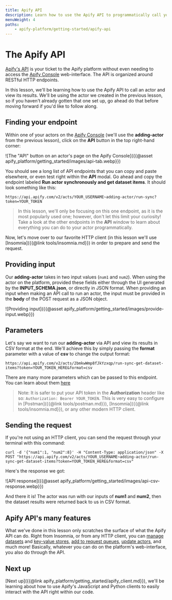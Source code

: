 ```yaml
---
title: Apify API
description: Learn how to use the Apify API to programmatically call your actors, retrieve data stored on the platform, view actor logs, and more!
menuWeight: 4
paths:
    - apify-platform/getting-started/apify-api
---
```


# [](#the-apify-api) The Apify API

[Apify's API](https://docs.apify.com/api/v2#/reference) is your ticket to the Apify platform without even needing to access the [Apify Console](https://console.apify.com) web-interface. The API is organized around RESTful HTTP endpoints.

In this lesson, we'll be learning how to use the Apify API to call an actor and view its results. We'll be using the actor we created in the previous lesson, so if you haven't already gotten that one set up, go ahead do that before moving forward if you'd like to follow along.

## [](#finding-your-endpoint) Finding your endpoint

Within one of your actors on the [Apify Console](https://console.apify.com) (we'll use the **adding-actor** from the previous lesson), click on the **API** button in the top right-hand corner:

![The "API" button on an actor's page on the Apify Console]({{@asset apify_platform/getting_started/images/api-tab.webp}})

You should see a long list of API endpoints that you can copy and paste elsewhere, or even test right within the **API** modal. Go ahead and copy the endpoint labeled **Run actor synchronously and get dataset items**. It should look something like this:

```text
https://api.apify.com/v2/acts/YOUR_USERNAME~adding-actor/run-sync?token=YOUR_TOKEN
```

> In this lesson, we'll only be focusing on this one endpoint, as it is the most popularly used one; however, don't let this limit your curiosity! Take a look at the other endpoints in the **API** window to learn about everything you can do to your actor programmatically.

Now, let's move over to our favorite HTTP client (in this lesson we'll use [Insomnia]({{@link tools/insomnia.md}}) in order to prepare and send the request.

## [](#providing-input) Providing input

Our **adding-actor** takes in two input values (`num1` and `num2`). When using the actor on the platform, provided these fields either through the UI generated by the **INPUT_SCHEMA.json**, or directly in JSON format. When providing an input when making an API call to run an actor, the input must be provided in the **body** of the POST request as a JSON object.

![Providing input]({{@asset apify_platform/getting_started/images/provide-input.webp}})

## [](#parameters) Parameters

Let's say we want to run our **adding-actor** via API and view its results in CSV format at the end. We'll achieve this by simply passing the **format** parameter with a value of **csv** to change the output format:

```text
https://api.apify.com/v2/acts/2bmkwWmp8fJkYzxqp/run-sync-get-dataset-items?token=YOUR_TOKEN_HERE&format=csv
```

There are many more parameters which can be passed to this endpoint. You can learn about them [here](https://docs.apify.com/api/v2#/reference/actors/run-actor-synchronously-and-get-dataset-items/run-actor-synchronously-with-input-and-get-dataset-items)

> Note: It is safer to put your API token in the **Authorization** header like so: `Authorization: Bearer YOUR_TOKEN`. This is very easy to configure in [Postman]({{@link tools/postman.md}}), [Insomnia]({{@link tools/insomnia.md}}), or any other modern HTTP client.

## [](#sending-the-request) Sending the request

If you're not using an HTTP client, you can send the request through your terminal with this command:

```curl
curl -d '{"num1":1, "num2":8}' -H "Content-Type: application/json" -X POST "https://api.apify.com/v2/acts/YOUR_USERNAME~adding-actor/run-sync-get-dataset-items?token=YOUR_TOKEN_HERE&format=csv"
```

Here's the response we got:

![API response]({{@asset apify_platform/getting_started/images/api-csv-response.webp}})

And there it is! The actor was run with our inputs of **num1** and **num2**, then the dataset results were returned back to us in CSV format.

## [](#api-many-features) Apify API's many features

What we've done in this lesson only scratches the surface of what the Apify API can do. Right from Insomnia, or from any HTTP client, you can [manage datasets](https://docs.apify.com/api/v2#/reference/datasets/dataset/get-dataset) and [key-value stores](https://docs.apify.com/api/v2#/reference/key-value-stores/key-collection/get-dataset), [add to request queues](https://docs.apify.com/api/v2#/reference/request-queues/queue-collection/add-request), [update actors](https://docs.apify.com/api/v2#/reference/actors/actor-object/add-request), and much more! Basically, whatever you can do on the platform's web-interface, you also do through the API.

## [](#next) Next up

[Next up]({{@link apify_platform/getting_started/apify_client.md}}), we'll be learning about how to use Apify's JavaScript and Python clients to easily interact with the API right within our code.

<!-- Note: From the previous version of this lesson, some now unused but useful images still remain.

- actor-settings-id.webp
- api-error.webp

 -->
